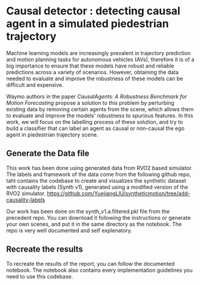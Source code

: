 # Causal detector : detecting causal agent in a simulated piedestrian trajectory

Machine learning models are increasingly prevalent in trajectory prediction and motion planning tasks for autonomous vehicles (AVs), therefore it is of a big importance to ensure that these models have robust and reliable predictions across a variety of scenarios. However, obtaining the data needed to evaluate and improve the robustness of these models can be difficult and expensive. 

Waymo authors in the paper _CausalAgents: A Robustness Benchmark for Motion Forecasting_ propose a solution to this problem by perturbing existing data by removing certain agents from the scene, which allows them to evaluate and improve the models' robustness to spurious features. In this work, we will focus on the labelling process of these solution, and try to build a classifier that can label an agent as causal or non-causal the ego agent in piedestrian trajectory scene.

## Generate the Data file

This work has been done using generated data from RVO2 based simulator. The labels and framework of the data come from the following github repo,  taht contains the codebase to create and visualizes the synthetic dataset with causality labels (Synth v1), generated using a modified version of the RVO2 simulator.
https://github.com/YuejiangLIU/syntheticmotion/tree/add-causality-labels

Our work has been done on the synth_v1.a.filtered.pkl file from the precedent repo. You can download it following the instructions or generate your own scenes, and put it in the same directory as the notebook. The repo is very well documented and self explenatory.

## Recreate the results

To recreate the results of the report, you can follow the documented notebook. The notebook also contains every implementation guidelines you need to use this codebase.
